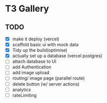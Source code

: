 # T3 Gallery

## TODO

 - [x] make it deploy (vercel)
 - [x] scaffold basic ui with mock data
 - [x] Tidy up the build(optimise)
 - [x] actually set up a database (vercel postgres)
 - [ ] attach database to UI
 - [ ] add Authentication
 - [ ] add image upload 
 - [ ] routing/ image page (parallel route)
 - [ ] delete button (w/ server actions)
 - [ ] analytics
 - [ ] rateLimiting
